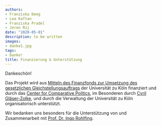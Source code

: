 ```yaml
---
authors:
- Franziska Deeg
- Lea Kaftan
- Franziska Pradel
- Jeren Rzj
date: "2020-05-01"
description: to be written
images:
- danke1.jpg
tags:
- Danke!
title: Finanzierung & Unterstützung
---
```


Dankeschön!
<!--more-->

Das Projekt wird aus [Mitteln des Finanzfonds zur Umsetzung des gesetzlichen Gleichstellungsauftrags](https://strategy.uni-koeln.de/gremien__und_sonstige_akademische_angelegenheiten/frauenfoerderung/finanzfonds_zur_umsetzung_des_gesetzlichen_gleichstellungsauftrags/index_ger.html) der Universität zu Köln finanziert und durch das [Center for Comparative Politics](https://cccp.uni-koeln.de), im Besonderen durch [Cyril Gläser-Zolke](https://cccp.uni-koeln.de/de/team/executive-manager/cyril-glaeser-zolke), und durch die Verwaltung der Universität zu Köln organisatorisch unterstützt.

Wir bedanken uns besonders für die Unterstützung von und Zusammenarbeit mit [Prof. Dr. Ingo Rohlfing](https://ingorohlfing.wordpress.com/).

